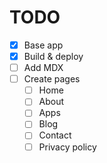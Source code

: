 # TODO

- [x] Base app
- [x] Build & deploy
- [ ] Add MDX
- [ ] Create pages
  - [ ] Home
  - [ ] About
  - [ ] Apps
  - [ ] Blog
  - [ ] Contact
  - [ ] Privacy policy